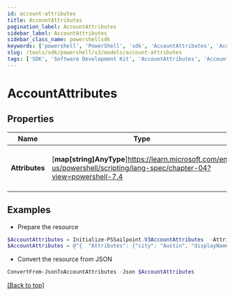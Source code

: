 ```yaml
---
id: account-attributes
title: AccountAttributes
pagination_label: AccountAttributes
sidebar_label: AccountAttributes
sidebar_class_name: powershellsdk
keywords: ['powershell', 'PowerShell', 'sdk', 'AccountAttributes', 'AccountAttributes'] 
slug: /tools/sdk/powershell/v3/models/account-attributes
tags: ['SDK', 'Software Development Kit', 'AccountAttributes', 'AccountAttributes']
---
```



# AccountAttributes

## Properties

Name | Type | Description | Notes
------------ | ------------- | ------------- | -------------
**Attributes** | [**map[string]AnyType**]https://learn.microsoft.com/en-us/powershell/scripting/lang-spec/chapter-04?view=powershell-7.4 | The schema attribute values for the account | [required]

## Examples

- Prepare the resource
```powershell
$AccountAttributes = Initialize-PSSailpoint.V3AccountAttributes  -Attributes {city=Austin, displayName=John Doe, userName=jdoe, sAMAccountName=jDoe, mail=john.doe@sailpoint.com}
$AccountAttributes = @"{  "Attributes": {"city": "Austin", "displayName":"John Doe", "userName": "jdoe", "sAMAccountName": "jDoe", "mail": "john.doe@sailpoint.com}" }}"@
```

- Convert the resource from JSON
```powershell
ConvertFrom-JsonToAccountAttributes -Json $AccountAttributes
```


[[Back to top]](#) 

